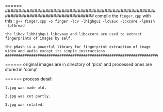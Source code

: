 ======
    #########################################################################################
    compile the `finger.cpp` with this : `g++ finger.cpp -o finger -lcv -lhighgui -lcvaux -lcxcore -lpHash -lpthread`

    the libcv libhighgui libcvaux and libcxcore are used to extract fingerprints of images by self.

    the pHash is a powerful library for fingerprint extraction of image video and audio except its simple instructions.
    #########################################################################################

======
    original images are in directory of 'pics' and processed ones are stored in 'comp'

======
    process detail:

    1.jpg was made old.

    2.jpg was cut partly.

    3.jpg was rotated.
